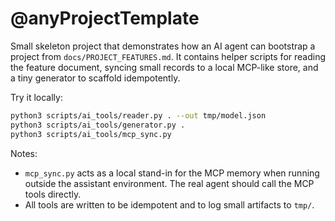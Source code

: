 # @anyProjectTemplate

Small skeleton project that demonstrates how an AI agent can bootstrap a project
from `docs/PROJECT_FEATURES.md`. It contains helper scripts for reading the
feature document, syncing small records to a local MCP-like store, and a tiny
generator to scaffold idempotently.

Try it locally:

```bash
python3 scripts/ai_tools/reader.py . --out tmp/model.json
python3 scripts/ai_tools/generator.py .
python3 scripts/ai_tools/mcp_sync.py
```

Notes:

- `mcp_sync.py` acts as a local stand-in for the MCP memory when running
  outside the assistant environment. The real agent should call the MCP
  tools directly.
- All tools are written to be idempotent and to log small artifacts to `tmp/`.
